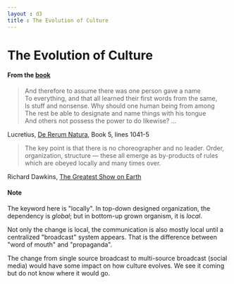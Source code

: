 ```yaml
---
layout : d3
title : The Evolution of Culture
---
```

# The Evolution of Culture

#### From the [book](index.html)

> And therefore to assume there was one person gave a name  
> To everything, and that all learned their first words from the same,  
> Is stuff and nonsense. Why should one human being from among  
> The rest be able to designate and name things with his tongue  
> And others not possess the power to do likewise? ...

Lucretius, [De Rerum Natura](http://www.amazon.com/The-Nature-Things-Penguin-Classics/dp/0140447962), Book 5, lines 1041-5

> The key point is that there is no choreographer and no leader. Order, organization, structure &mdash; these all emerge as by-products of rules which are obeyed locally and many times over.

Richard Dawkins, [The Greatest Show on Earth](http://www.amazon.com/The-Greatest-Show-Earth-Evolution/dp/1416594795)

#### Note

The keyword here is "locally". In top-down designed organization, the dependency is *global*; but in bottom-up grown organism, it is *local*. 

Not only the change is local, the communication is also mostly local until a centralized "broadcast" system appears. That is the difference between "word of mouth" and "propaganda".

The change from single source broadcast to multi-source broadcast (social media) would have some impact on how culture evolves. We see it coming but do not know where it would go.
